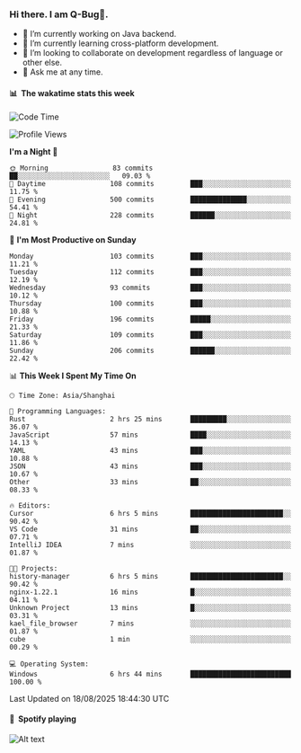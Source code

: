 ### Hi there. I am Q-Bug🐞.

- 🔭 I’m currently working on Java backend.
- 🌱 I’m currently learning cross-platform development.
- 👯 I’m looking to collaborate on development regardless of language or other else.
- 💬 Ask me at any time.

#### 📊 &nbsp;**The wakatime stats this week**  
<!--START_SECTION:waka-->
![Code Time](http://img.shields.io/badge/Code%20Time-346%20hrs%2015%20mins-blue)

![Profile Views](http://img.shields.io/badge/Profile%20Views-0-blue)

**I'm a Night 🦉** 

```text
🌞 Morning                83 commits          ██░░░░░░░░░░░░░░░░░░░░░░░   09.03 % 
🌆 Daytime                108 commits         ███░░░░░░░░░░░░░░░░░░░░░░   11.75 % 
🌃 Evening                500 commits         ██████████████░░░░░░░░░░░   54.41 % 
🌙 Night                  228 commits         ██████░░░░░░░░░░░░░░░░░░░   24.81 % 
```
📅 **I'm Most Productive on Sunday** 

```text
Monday                   103 commits         ███░░░░░░░░░░░░░░░░░░░░░░   11.21 % 
Tuesday                  112 commits         ███░░░░░░░░░░░░░░░░░░░░░░   12.19 % 
Wednesday                93 commits          ███░░░░░░░░░░░░░░░░░░░░░░   10.12 % 
Thursday                 100 commits         ███░░░░░░░░░░░░░░░░░░░░░░   10.88 % 
Friday                   196 commits         █████░░░░░░░░░░░░░░░░░░░░   21.33 % 
Saturday                 109 commits         ███░░░░░░░░░░░░░░░░░░░░░░   11.86 % 
Sunday                   206 commits         ██████░░░░░░░░░░░░░░░░░░░   22.42 % 
```


📊 **This Week I Spent My Time On** 

```text
🕑︎ Time Zone: Asia/Shanghai

💬 Programming Languages: 
Rust                     2 hrs 25 mins       █████████░░░░░░░░░░░░░░░░   36.07 % 
JavaScript               57 mins             ████░░░░░░░░░░░░░░░░░░░░░   14.13 % 
YAML                     43 mins             ███░░░░░░░░░░░░░░░░░░░░░░   10.88 % 
JSON                     43 mins             ███░░░░░░░░░░░░░░░░░░░░░░   10.67 % 
Other                    33 mins             ██░░░░░░░░░░░░░░░░░░░░░░░   08.33 % 

🔥 Editors: 
Cursor                   6 hrs 5 mins        ███████████████████████░░   90.42 % 
VS Code                  31 mins             ██░░░░░░░░░░░░░░░░░░░░░░░   07.71 % 
IntelliJ IDEA            7 mins              ░░░░░░░░░░░░░░░░░░░░░░░░░   01.87 % 

🐱‍💻 Projects: 
history-manager          6 hrs 5 mins        ███████████████████████░░   90.42 % 
nginx-1.22.1             16 mins             █░░░░░░░░░░░░░░░░░░░░░░░░   04.11 % 
Unknown Project          13 mins             █░░░░░░░░░░░░░░░░░░░░░░░░   03.31 % 
kael_file_browser        7 mins              ░░░░░░░░░░░░░░░░░░░░░░░░░   01.87 % 
cube                     1 min               ░░░░░░░░░░░░░░░░░░░░░░░░░   00.29 % 

💻 Operating System: 
Windows                  6 hrs 44 mins       █████████████████████████   100.00 % 
```


 Last Updated on 18/08/2025 18:44:30 UTC
<!--END_SECTION:waka-->

#### 🎵 &nbsp;**Spotify playing**  
![Alt text](https://spotify-recently-played-readme.vercel.app/api?user=e5y1o4x7kdt9kf2blu4wvmb4s&unique={true|1|on|yes})
